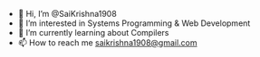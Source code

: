 - 👋 Hi, I’m @SaiKrishna1908
- 👀 I’m interested in Systems Programming & Web Development
- 🌱 I’m currently learning about Compilers
- 📫 How to reach me saikrishna1908@gmail.com

<!---
SaiKrishna1908/SaiKrishna1908 is a ✨ special ✨ repository because its `README.md` (this file) appears on your GitHub profile.
You can click the Preview link to take a look at your changes.
--->
